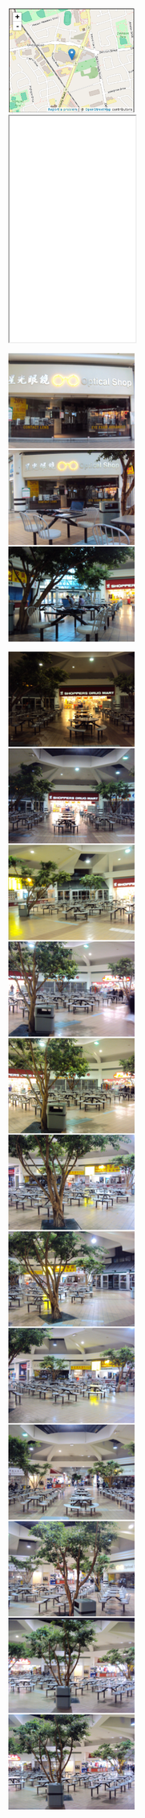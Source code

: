 <p>
<img src="mall.png" alt="" title="" width=50%/>
<iframe src="locations/shopping.html" style="border:1; width:50%; height:450px;"></iframe>
<br>
<br>
<img src="DSC03806.JPG" alt="" title="" width=50%/>
<img src="DSC03807.JPG" alt="" title="" width=50%/>
<img src="DSC03808.JPG" alt="" title="" width=50%/>
<br>
<br>
<img src="DSC03362.JPG" alt="" title="" width=50%/>
<img src="DSC03363.JPG" alt="" title="" width=50%/>
<img src="DSC03364.JPG" alt="" title="" width=50%/>
<img src="DSC03365.JPG" alt="" title="" width=50%/>
<img src="DSC03366.JPG" alt="" title="" width=50%/>
<img src="DSC03367.JPG" alt="" title="" width=50%/>
<img src="DSC03368.JPG" alt="" title="" width=50%/>
<img src="DSC03369.JPG" alt="" title="" width=50%/>
<img src="DSC03370.JPG" alt="" title="" width=50%/>
<img src="DSC03371.JPG" alt="" title="" width=50%/>
<img src="DSC03372.JPG" alt="" title="" width=50%/>
<img src="DSC03373.JPG" alt="" title="" width=50%/>
</p>
